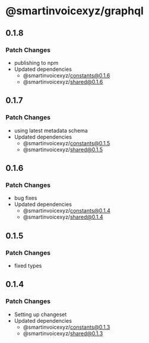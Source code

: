 # @smartinvoicexyz/graphql

## 0.1.8

### Patch Changes

- publishing to npm
- Updated dependencies
  - @smartinvoicexyz/constants@0.1.6
  - @smartinvoicexyz/shared@0.1.6

## 0.1.7

### Patch Changes

- using latest metadata schema
- Updated dependencies
  - @smartinvoicexyz/constants@0.1.5
  - @smartinvoicexyz/shared@0.1.5

## 0.1.6

### Patch Changes

- bug fixes
- Updated dependencies
  - @smartinvoicexyz/constants@0.1.4
  - @smartinvoicexyz/shared@0.1.4

## 0.1.5

### Patch Changes

- fixed types

## 0.1.4

### Patch Changes

- Setting up changeset
- Updated dependencies
  - @smartinvoicexyz/constants@0.1.3
  - @smartinvoicexyz/shared@0.1.3
